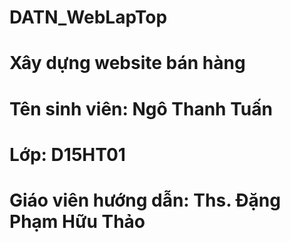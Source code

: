 # DATN_WebLapTop
# Xây dựng website bán hàng
# Tên sinh viên: Ngô Thanh Tuấn
# Lớp: D15HT01
# Giáo viên hướng dẫn: Ths. Đặng Phạm Hữu Thảo
